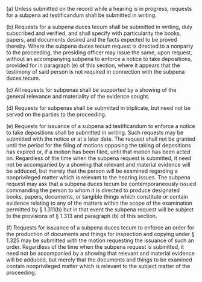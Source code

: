 (a) Unless submitted on the record while a hearing is in progress, requests for a subpena ad testificandum shall be submitted in writing.

(b) Requests for a subpena duces tecum shall be submitted in writing, duly subscribed and verified, and shall specify with particularity the books, papers, and documents desired and the facts expected to be proved thereby. Where the subpena duces tecum request is directed to a nonparty to the proceeding, the presiding officer may issue the same, upon request, without an accompanying subpena to enforce a notice to take depositions, provided for in paragraph (e) of this section, where it appears that the testimony of said person is not required in connection with the subpena duces tecum.
                                    

(c) All requests for subpenas shall be supported by a showing of the general relevance and materiality of the evidence sought.

(d) Requests for subpenas shall be submitted in triplicate, but need not be served on the parties to the proceeding.

(e) Requests for issuance of a subpena ad testificandum to enforce a notice to take depositions shall be submitted in writing. Such requests may be submitted with the notice or at a later date. The request shall not be granted until the period for the filing of motions opposing the taking of depositions has expired or, if a motion has been filed, until that motion has been acted on. Regardless of the time when the subpena request is submitted, it need not be accompanied by a showing that relevant and material evidence will be adduced, but merely that the person will be examined regarding a nonprivileged matter which is relevant to the hearing issues. The subpena request may ask that a subpena duces tecum be contemporaneously issued commanding the person to whom it is directed to produce designated books, papers, documents, or tangible things which constitute or contain evidence relating to any of the matters within the scope of the examination permitted by § 1.311(b) but in that event the subpena request will be subject to the provisions of § 1.313 and paragraph (b) of this section.

(f) Requests for issuance of a subpena duces tecum to enforce an order for the production of documents and things for inspection and copying under § 1.325 may be submitted with the motion requesting the issuance of such an order. Regardless of the time when the subpena request is submitted, it need not be accompanied by a showing that relevant and material evidence will be adduced, but merely that the documents and things to be examined contain nonprivileged matter which is relevant to the subject matter of the proceeding.

